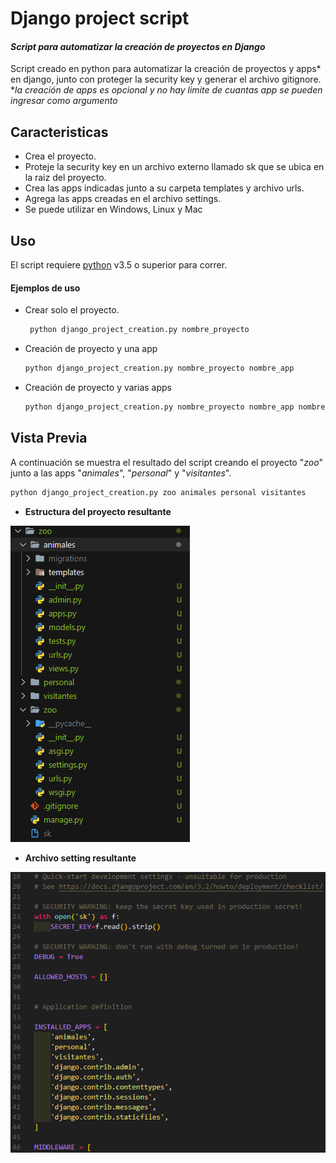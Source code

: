 # Django project script
#### _Script para automatizar la creación de proyectos en Django_

Script creado en python para automatizar la creación de proyectos y apps* en django, junto con proteger la security key y generar el archivo gitignore.
*_la creación de apps es opcional y no hay limite de cuantas app se pueden ingresar como argumento_


## Caracteristicas

- Crea el proyecto.
- Proteje la security key en un archivo externo llamado sk que se ubica en la raiz del proyecto.
- Crea las apps indicadas junto a su carpeta templates y archivo urls.
- Agrega las apps creadas en el archivo settings.
- Se puede utilizar en Windows, Linux y Mac

## Uso

El script requiere [python](https://www.python.org/) v3.5 o superior para correr.

#### Ejemplos de uso

- Crear solo el proyecto.
   ```sh
    python django_project_creation.py nombre_proyecto
    ```
- Creación de proyecto y una app
    ```sh
    python django_project_creation.py nombre_proyecto nombre_app
    ```
- Creación de proyecto y varias apps
    ```sh
    python django_project_creation.py nombre_proyecto nombre_app nombre_app nombre_app
    ```

## Vista Previa
A continuación se muestra el resultado del script creando el proyecto "_zoo_" junto a las apps "_animales_", "_personal_" y "_visitantes_".
```sh
python django_project_creation.py zoo animales personal visitantes
```
- **Estructura del proyecto resultante**

![](img/dir_tree.png)

- **Archivo setting resultante**

![](img/settings.png)
